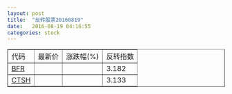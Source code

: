 ```yaml
---
layout: post
title:  "反转股票20160819"
date:   2016-08-19 04:16:55
categories: stock
---
```


<script type="text/javascript">
var stockList = []
stockList.push('gb_bfr');
stockList.push('gb_ctsh');
</script>

<table border="1">
 <tr>
 <td>代码</td>
  <td>最新价</td>
  <td>涨跌幅(%)</td>
 <td>反转指数</td>
</tr>
  <tr id="bfr"><td><a href="http://stock.finance.sina.com.cn/usstock/quotes/BFR.html" target="_blank">BFR</a></td><td></td><td></td><td>3.182</td></tr>
  <tr id="ctsh"><td><a href="http://stock.finance.sina.com.cn/usstock/quotes/CTSH.html" target="_blank">CTSH</a></td><td></td><td></td><td>3.133</td></tr>
</table>
